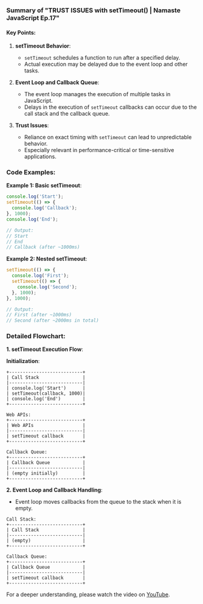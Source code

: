 ### Summary of "TRUST ISSUES with setTimeout() | Namaste JavaScript Ep.17"

#### Key Points:

1. **setTimeout Behavior**:
   - `setTimeout` schedules a function to run after a specified delay.
   - Actual execution may be delayed due to the event loop and other tasks.

2. **Event Loop and Callback Queue**:
   - The event loop manages the execution of multiple tasks in JavaScript.
   - Delays in the execution of `setTimeout` callbacks can occur due to the call stack and the callback queue.

3. **Trust Issues**:
   - Reliance on exact timing with `setTimeout` can lead to unpredictable behavior.
   - Especially relevant in performance-critical or time-sensitive applications.

### Code Examples:

**Example 1: Basic setTimeout**:
```javascript
console.log('Start');
setTimeout(() => {
  console.log('Callback');
}, 1000);
console.log('End');

// Output:
// Start
// End
// Callback (after ~1000ms)
```

**Example 2: Nested setTimeout**:
```javascript
setTimeout(() => {
  console.log('First');
  setTimeout(() => {
    console.log('Second');
  }, 1000);
}, 1000);

// Output:
// First (after ~1000ms)
// Second (after ~2000ms in total)
```

### Detailed Flowchart:

**1. setTimeout Execution Flow**:

**Initialization**:
```plaintext
+---------------------------+
| Call Stack                |
|---------------------------|
| console.log('Start')      |
| setTimeout(callback, 1000)|
| console.log('End')        |
+---------------------------+

Web APIs:
+---------------------------+
| Web APIs                  |
|---------------------------|
| setTimeout callback       |
+---------------------------+

Callback Queue:
+---------------------------+
| Callback Queue            |
|---------------------------|
| (empty initially)         |
+---------------------------+
```

**2. Event Loop and Callback Handling**:
   - Event loop moves callbacks from the queue to the stack when it is empty.

```plaintext
Call Stack:
+---------------------------+
| Call Stack                |
|---------------------------|
| (empty)                   |
+---------------------------+

Callback Queue:
+---------------------------+
| Callback Queue            |
|---------------------------|
| setTimeout callback       |
+---------------------------+
```

For a deeper understanding, please watch the video on [YouTube](https://www.youtube.com/watch?v=nqsPmuicJJc&list=PLlasXeu85E9cQ32gLCvAvr9vNaUccPVNP&index=20).